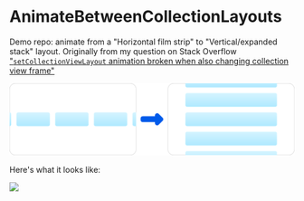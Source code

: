 # AnimateBetweenCollectionLayouts

Demo repo: animate from a "Horizontal film strip" to "Vertical/expanded stack" layout. Originally from my question on Stack Overflow ["`setCollectionViewLayout` animation broken when also changing collection view frame"](https://stackoverflow.com/q/68062344/14351818)

![Film strip to vertical stack diagram](https://raw.githubusercontent.com/aheze/DeveloperAssets/master/Artboard.svg)



Here's what it looks like:

![](https://i.stack.imgur.com/DJBWy.gif)


  [1]: https://i.stack.imgur.com/7hcjH.png
  [2]: https://i.stack.imgur.com/719T6.png

